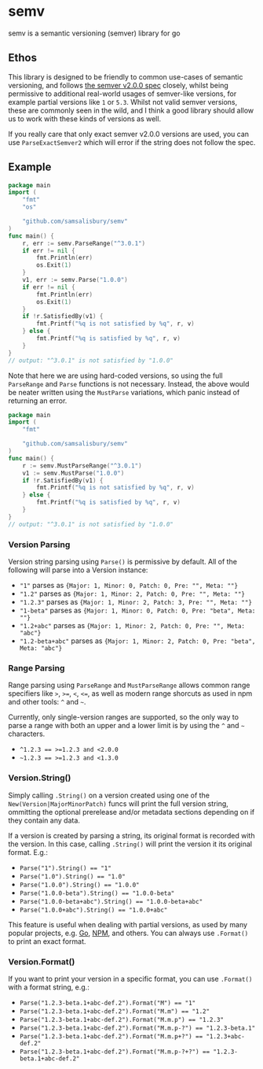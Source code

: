 # semv

semv is a semantic versioning (semver) library for go

## Ethos

This library is designed to be friendly to common use-cases of semantic versioning, and follows [the semver v2.0.0 spec] closely, whilst being permissive to additional real-world usages of semver-like versions, for example partial versions like `1` or `5.3`. Whilst not valid semver versions, these are commonly seen in the wild, and I think a good library should allow us to work with these kinds of versions as well.

If you really care that only exact semver v2.0.0 versions are used, you can use `ParseExactSemver2` which will error if the string does not follow the spec.

[the semver v2.0.0 spec]: http://semver.org/spec/v2.0.0.html


## Example

```go
package main
import (
	"fmt"
	"os"

	"github.com/samsalisbury/semv"
)
func main() {
	r, err := semv.ParseRange("^3.0.1")	
	if err != nil {
		fmt.Println(err)
		os.Exit(1)
	}
	v1, err := semv.Parse("1.0.0")
	if err != nil {
		fmt.Println(err)
		os.Exit(1)
	}
	if !r.SatisfiedBy(v1) {
		fmt.Printf("%q is not satisfied by %q", r, v)
	} else {
		fmt.Printf("%q is satisfied by %q", r, v)
	}
}
// output: "^3.0.1" is not satisfied by "1.0.0"
```

Note that here we are using hard-coded versions, so using the full `ParseRange` and `Parse` functions is not necessary. Instead, the above would be neater written using the `MustParse` variations, which panic instead of returning an error.

```go
package main
import (
	"fmt"

	"github.com/samsalisbury/semv"
)
func main() {
	r := semv.MustParseRange("^3.0.1")	
	v1 := semv.MustParse("1.0.0")
	if !r.SatisfiedBy(v1) {
		fmt.Printf("%q is not satisfied by %q", r, v)
	} else {
		fmt.Printf("%q is satisfied by %q", r, v)
	}
}
// output: "^3.0.1" is not satisfied by "1.0.0"

```

### Version Parsing

Version string parsing using `Parse()` is permissive by default. All of the following will parse into a Version instance:

- `"1"` parses as `{Major: 1, Minor: 0, Patch: 0, Pre: "", Meta: ""}`
- `"1.2"` parses as `{Major: 1, Minor: 2, Patch: 0, Pre: "", Meta: ""}`
- `"1.2.3"` parses as `{Major: 1, Minor: 2, Patch: 3, Pre: "", Meta: ""}`
- `"1-beta"` parses as `{Major: 1, Minor: 0, Patch: 0, Pre: "beta", Meta: ""}`
- `"1.2+abc"` parses as `{Major: 1, Minor: 2, Patch: 0, Pre: "", Meta: "abc"}`
- `"1.2-beta+abc"` parses as `{Major: 1, Minor: 2, Patch: 0, Pre: "beta", Meta: "abc"}`

### Range Parsing

Range parsing  using `ParseRange` and `MustParseRange` allows common range specifiers like `>`, `>=`, `<`, `<=`, as well as modern range shorcuts as used in npm and other tools: `^` and `~`.

Currently, only single-version ranges are supported, so the only way to parse a range with both an upper and a lower limit is by using the `^` and `~` characters.

- `^1.2.3 == >=1.2.3 and <2.0.0`
- `~1.2.3 == >=1.2.3 and <1.3.0`

### Version.String()

Simply calling `.String()` on a version created using one of the `New(Version|MajorMinorPatch)` funcs will print the full version string, ommitting the optional prerelease and/or metadata sections depending on if they contain any data.

If a version is created by parsing a string, its original format is recorded with the version. In this case, calling `.String()` will print the version it its original format. E.g.:

- `Parse("1").String() == "1"`
- `Parse("1.0").String() == "1.0"`
- `Parse("1.0.0").String() == "1.0.0"`
- `Parse("1.0.0-beta").String() == "1.0.0-beta"`
- `Parse("1.0.0-beta+abc").String() == "1.0.0-beta+abc"`
- `Parse("1.0.0+abc").String() == "1.0.0+abc"`

This feature is useful when dealing with partial versions, as used by many popular projects, e.g. [Go], [NPM], and others. You can always use `.Format()` to print an exact format.

[Go]: https://golang.org
[NPM]: https://www.npmjs.com

### Version.Format()

If you want to print your version in a specific format, you can use `.Format()` with a format string, e.g.:

- `Parse("1.2.3-beta.1+abc-def.2").Format("M") == "1"`
- `Parse("1.2.3-beta.1+abc-def.2").Format("M.m") == "1.2"`
- `Parse("1.2.3-beta.1+abc-def.2").Format("M.m.p") == "1.2.3"`
- `Parse("1.2.3-beta.1+abc-def.2").Format("M.m.p-?") == "1.2.3-beta.1"`
- `Parse("1.2.3-beta.1+abc-def.2").Format("M.m.p+?") == "1.2.3+abc-def.2"`
- `Parse("1.2.3-beta.1+abc-def.2").Format("M.m.p-?+?") == "1.2.3-beta.1+abc-def.2"`


